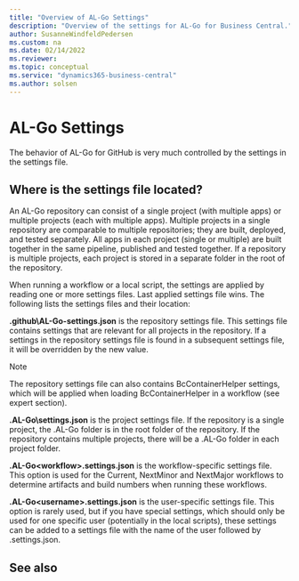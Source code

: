 ```yaml
---
title: "Overview of AL-Go Settings"
description: "Overview of the settings for AL-Go for Business Central."
author: SusanneWindfeldPedersen
ms.custom: na
ms.date: 02/14/2022
ms.reviewer: 
ms.topic: conceptual
ms.service: "dynamics365-business-central"
ms.author: solsen
---
```


# AL-Go Settings

The behavior of AL-Go for GitHub is very much controlled by the settings in the settings file.

## Where is the settings file located?

An AL-Go repository can consist of a single project (with multiple apps) or multiple projects (each with multiple apps). Multiple projects in a single repository are comparable to multiple repositories; they are built, deployed, and tested separately. All apps in each project (single or multiple) are built together in the same pipeline, published and tested together. If a repository is multiple projects, each project is stored in a separate folder in the root of the repository.

When running a workflow or a local script, the settings are applied by reading one or more settings files. Last applied settings file wins. The following lists the settings files and their location:

**.github\AL-Go-settings.json** is the repository settings file. This settings file contains settings that are relevant for all projects in the repository. If a settings in the repository settings file is found in a subsequent settings file, it will be overridden by the new value.

> [!NOTE]  
> The repository settings file can also contains BcContainerHelper settings, which will be applied when loading BcContainerHelper in a workflow (see expert section).

**.AL-Go\settings.json** is the project settings file. If the repository is a single project, the .AL-Go folder is in the root folder of the repository. If the repository contains multiple projects, there will be a .AL-Go folder in each project folder.

**.AL-Go\<workflow>.settings.json** is the workflow-specific settings file. This option is used for the Current, NextMinor and NextMajor workflows to determine artifacts and build numbers when running these workflows.

**.AL-Go\<username>.settings.json** is the user-specific settings file. This option is rarely used, but if you have special settings, which should only be used for one specific user (potentially in the local scripts), these settings can be added to a settings file with the name of the user followed by .settings.json.

## See also